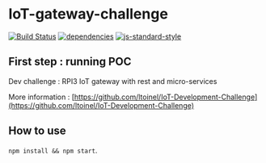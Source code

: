 # IoT-gateway-challenge
[![Build Status](https://travis-ci.org/bgauduch/IoT-gateway-challenge-step-1.svg?branch=master)](https://travis-ci.org/bgauduch/IoT-gateway-challenge-step-1) [![dependencies](https://david-dm.org/bgauduch/IoT-gateway-challenge-step-1.svg)](https://david-dm.org/bgauduch/IoT-gateway-challenge-step-1.svg) [![js-standard-style](https://img.shields.io/badge/code%20style-standard-brightgreen.svg)](http://standardjs.com/)

## First step : running POC
Dev challenge : RPI3 IoT gateway with rest and micro-services

More information : [https://github.com/ltoinel/IoT-Development-Challenge](https://github.com/ltoinel/IoT-Development-Challenge)

## How to use
`npm install && npm start`.
